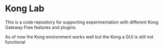 # Kong Lab

This is a code repository for supporting experimentation with different Kong Gateway Free features and plugins.

As of now the Kong environment works well but the Kong a GUI is still not functional